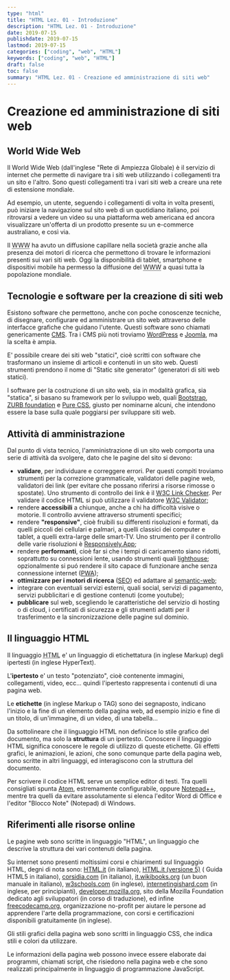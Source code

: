 ```yaml
---
type: "html"
title: "HTML Lez. 01 - Introduzione"
description: "HTML Lez. 01 - Introduzione"
date: 2019-07-15
publishdate: 2019-07-15
lastmod: 2019-07-15
categories: ["coding", "web", "HTML"]
keywords: ["coding", "web", "HTML"]
draft: false
toc: false
summary: "HTML Lez. 01 - Creazione ed amministrazione di siti web"
---
```


# Creazione ed amministrazione di siti web

## World Wide Web

Il World Wide Web (dall'inglese "Rete di Ampiezza Globale) è il servizio di internet che permette di navigare tra i siti web utilizzando i collegamenti tra un sito e l'altro. Sono questi collegamenti tra i vari siti web a creare una rete di estensione mondiale.

Ad esempio, un utente, seguendo i collegamenti di volta in volta presenti, può iniziare la navigazione sul sito web di un quotidiano italiano, poi ritrovarsi a vedere un video su una piattaforma web americana ed ancora visualizzare un'offerta di un prodotto presente su un e-commerce australiano, e così via.

Il <abbr title="World Wide Web">WWW</abbr> ha avuto un diffusione capillare nella società grazie anche alla presenza dei motori di ricerca che permettono di trovare le informazioni presenti sui vari siti web. Oggi la disponibilità di tablet, smartphone e dispositivi mobile ha permesso la diffusione del <abbr title="World Wide Web">WWW</abbr> a quasi tutta la popolazione mondiale.

## Tecnologie e software per la creazione di siti web

Esistono software che permettono, anche con poche conoscenze tecniche, di disegnare, configurare ed amministrare un sito web attraverso delle interfacce grafiche che guidano l'utente. Questi software sono chiamati genericamente
[CMS](https://it.wikipedia.org/wiki/Content_management_system "Link all'articolo sui CMS su wikipedia.it"). Tra i CMS più noti troviamo
[WordPress](https://wordpress.org/ "Link al sito web di WordPress") e
[Joomla](https://www.joomla.org/ "Link al sito web di Joomla"), ma la scelta è ampia.

E' possibile creare dei siti web "statici", cioè scritti con software che trasformano un insieme di articoli e contenuti in un sito web. Questi strumenti prendono il nome di "Static site generator" (generatori di siti web statici).

I software per la costruzione di un sito web, sia in modalità grafica, sia "statica", si basano su framework per lo sviluppo web, quali
[Bootstrap](http://getbootstrap.com/ "Link al sito web di Bootstrap"),
[ZURB foundation](http://foundation.zurb.com/ "Link al sito web di ZURB") e
[Pure CSS](http://purecss.io/ "Link al sito web di Pure CSS"), giusto per nominarne alcuni, che intendono essere la base sulla quale poggiarsi per sviluppare siti web.

## Attività di amministrazione

Dal punto di vista tecnico, l'amministrazione di un sito web comporta una serie di attività da svolgere, dato che le pagine del sito si devono:

- **validare**, per individuare e correggere errori. Per questi compiti troviamo strumenti per la correzione grammaticale, validatori delle pagine web, validatori dei link (per
  evitare che possano riferirsi a risorse rimosse o spostate). Uno strumento di controllo dei link è il [W3C Link Checker](https://validator.w3.org/checklink "Link al validatore dei link"). Per validare il codice HTML si può utilizzare il validatore [W3C Validator](https://validator.w3.org/ "Link al validatore HTML");
- rendere **accessibili** <!-- TODO add accessibility tools--> a chiunque, anche a chi ha difficoltà visive
  o motorie. Il controllo avviene attraverso strumenti specifici;
- rendere **"responsive"**, cioè fruibili su differenti risoluzioni e
  formati, da quelli piccoli dei cellulari e palmari, a quelli
  classici dei computer e tablet, a quelli extra-large delle smart-TV. Uno strumento per il controllo delle varie risoluzioni è [Responsively.App](https://responsively.app/ "App open source per simulare in un'unica schermata la visualizzazione del sito su più dispositivi");
- rendere **performanti**, cioè far si che i tempi di caricamento siano
  ridotti, soprattutto su connessioni lente, usando strumenti quali
  [lighthouse](https://developers.google.com/web/tools/lighthouse/ "Link al sito web di lighthouse");
  opzionalmente si puó rendere il sito capace di funzionare anche
  senza connessione internet
  ([PWA](https://it.m.wikipedia.org/wiki/Progressive_Web_App "Link all'articolo su PWA su wikipedia.it"));
- **ottimizzare per i motori di ricerca**
  ([SEO](https://it.m.wikipedia.org/wiki/Ottimizzazione_\(motori_di_ricerca\) "Link all'articolo su SEO su wikipedia.it"))
  ed adattare al
  [semantic-web](https://it.m.wikipedia.org/wiki/Web_semantico "Link all'articolo sul Web semantico su wikipedia.it");
- integrare con eventuali servizi esterni, quali social, servizi di
  pagamento, servizi pubblicitari e di gestione contenuti (come
  youtube);
- **pubblicare** sul web, scegliendo le caratteristiche del servizio
  di hosting o di cloud, i certificati di sicurezza e gli strumenti
  adatti per il trasferimento e la sincronizzazione delle pagine sul
  dominio.

## Il linguaggio HTML

Il linguaggio <abbr title="HyperText Markup Language">HTML</abbr> e' un linguaggio di etichettatura (in inglese Markup) degli ipertesti (in inglese HyperText).

L'**ipertesto** e' un testo "potenziato", cioè contenente immagini, collegamenti, video,
ecc... quindi l'ipertesto rappresenta i contenuti di una pagina web.

Le **etichette** (in inglese Markup o TAG) sono dei segnaposto, indicano
l'inizio e la fine di un elemento della pagina web, ad esempio inizio e fine di un titolo, di un'immagine, di un video, di una tabella...

Da sottolineare che il linguaggio HTML non definisce lo stile grafico
del documento, ma solo la **struttura** di un ipertesto. Conoscere il
linguaggio HTML significa conoscere le regole di utilizzo di queste etichette. Gli effetti
grafici, le animazioni, le azioni, che sono comunque parte della pagina
web, sono scritte in altri linguaggi, ed interagiscono con la struttura
del documento.

Per scrivere il codice HTML serve un semplice editor di testi. Tra quelli
consigliati spunta [Atom](https://atom.io/ "Link all'editor Atom"), estremamente configurabile, oppure [Notepad++](https://notepad-plus-plus.org/ "Link all'editor Notepad++"), mentre tra quelli da evitare assolutamente si elenca l'editor Word di
Office e l'editor "Blocco Note" (Notepad) di Windows.

## Riferimenti alle risorse online

Le pagine web sono scritte in linguaggio "HTML", un linguaggio che descrive la struttura dei vari contenuti della pagina.

Su internet sono presenti moltissimi corsi e chiarimenti sul linguaggio
HTML, degni di nota sono:
[HTML.it](https://www.html.it/guide/guida-html/ "Link al sito web di html.it") (in italiano),
[HTML.it (versione 5)](https://www.html.it/guide/guida-html5/ "Link al sito web di html.it") ( Guida HTML5 in italiano),
[corsidia.com](https://corsidia.com/materia/web-design/webmaster-tutorial/guida-html "Link al sito web di corsidia.com") (in italiano),
[it.wikibooks.org](https://it.m.wikibooks.org/wiki/HTML "Link al sito web di wikibooks.org") (un buon manuale in italiano),
[w3schools.com](https://www.w3schools.com/html/ "Link al sito web di w3schools.com") (in inglese),
[internetingishard.com](https://internetingishard.com/html-and-css/ "Link al sito web di internetingishard.com") (in inglese, per principianti),
[developer.mozilla.org](https://developer.mozilla.org/it/docs/Web/HTML "Link al sito web di developer.mozilla.org"), sito della Mozilla Foundation dedicato agli sviluppatori (in corso di traduzione), ed infine
[freecodecamp.org](https://guide.freecodecamp.org/html/ "Link al sito web di freecodecamp.org"), organizzazione
no-profit per aiutare le persone ad apprendere l'arte della
programmazione, con corsi e certificazioni disponibili gratuitamente (in
inglese).

Gli stili grafici della pagina web sono scritti in linguaggio CSS, che indica stili e colori da utilizzare.

Le informazioni della pagina web possono invece essere elaborate dai programmi, chiamati script, che risiedono nella pagina web e che sono realizzati principalmente in linguaggio di programmazione JavaScript.
